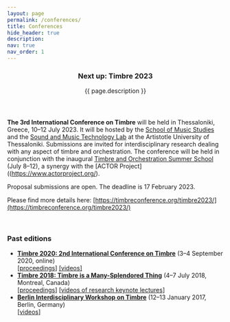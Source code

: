 ```yaml
---
layout: page
permalink: /conferences/
title: Conferences
hide_header: true
description: 
nav: true
nav_order: 1
---
```


<header class="post-header"> 
    <h3 class="post-title">Next up: Timbre 2023</h3>
    <p class="post-description">{{ page.description }}</p>
</header>

**The 3rd International Conference on Timbre** will be held in Thessaloniki, Greece, 10–12 July 2023. It will be hosted by the [School of Music Studies](https://www.mus.auth.gr/en/) and the [Sound and Music Technology Lab](https://smtl.mus.auth.gr/) at the Artistotle University of Thessaloniki. Submissions are invited for interdisciplinary research dealing with any aspect of timbre and orchestration. The conference will be held in conjunction with the inaugural [Timbre and Orchestration Summer School](https://www.actorproject.org/timbre-and-orchestration-summer-school) (July 8–12), a synergy with the [ACTOR Project]((https://www.actorproject.org/).

Proposal submissions are open. The deadline is 17 February 2023.

Please find more details here: [https://timbreconference.org/timbre2023/](https://timbreconference.org/timbre2023/)

<br>
<h3>Past editions</h3>

* [<b>Timbre 2020: 2nd International Conference on Timbre</b>](https://timbre2020.mus.auth.gr/) (3–4 September 2020, online) <br> [[proceedings](http://timbre2020.mus.auth.gr/assets/papers/Timbre2020_proceedings.pdf)] [[videos]](https://www.youtube.com/channel/UC9z1qB-5OHMkGetaaC_oV1g/videos)
* [<b>Timbre 2018: Timbre is a Many-Splendored Thing</b>](https://www.mcgill.ca/timbre2018/) (4–7 July 2018, Montreal, Canada) <br> [[proceedings](https://www.mcgill.ca/timbre2018/files/timbre2018/timbre2018_proceedings.pdf)] [[videos of research keynote lectures](https://www.mcgill.ca/timbre2018/program)]
* [<b>Berlin Interdisciplinary Workshop on Timbre</b>](http://www.timbre2017.tu-berlin.de/) (12–13 January 2017, Berlin, Germany) <br> [[videos](https://www.youtube.com/playlist?list=PL9-WvglIK10jCMN3uEs4L7_aIt6B6GV1g)]

